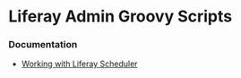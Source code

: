 # Liferay Admin Groovy Scripts

### Documentation 
* [Working with Liferay Scheduler](http://www.liferaysavvy.com/2021/07/working-with-liferay-scheduler.html)
 
